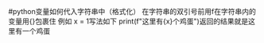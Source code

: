 #python变量如何代入字符串中（格式化）
    在字符串的双引号前用f在字符串内的变量用{}包裹住
    例如 x = 1写法如下
    print(f"这里有{x}个鸡蛋")返回的结果就是这里有一个鸡蛋